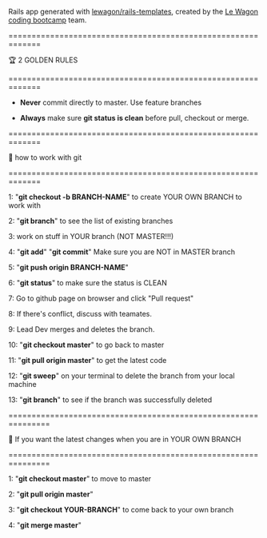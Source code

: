 Rails app generated with [lewagon/rails-templates](https://github.com/lewagon/rails-templates), created by the [Le Wagon coding bootcamp](https://www.lewagon.com) team.

=============================================================

🏆 2 GOLDEN RULES

=============================================================

- **Never** commit directly to master. Use feature branches

- **Always** make sure **git status is clean** before pull, checkout or merge.

=============================================================

🌟 how to work with git

=============================================================

1: "**git checkout -b BRANCH-NAME**" to create YOUR OWN BRANCH to work with

2: "**git branch**" to see the list of existing branches

3: work on stuff in YOUR branch (NOT MASTER!!!)

4: "**git add**" "**git commit**" Make sure you are NOT in MASTER branch

5: "**git push origin BRANCH-NAME**"

6: "**git status**" to make sure the status is CLEAN

7: Go to github page on browser and click "Pull request"

8: If there's conflict, discuss with teamates.

9: Lead Dev merges and deletes the branch.

10: "**git checkout master**" to go back to master

11: "**git pull origin master**" to get the latest code

12: "**git sweep**" on your terminal to delete the branch from your local machine

13: "**git branch**" to see if the branch was successfully deleted

===============================================================

🎊 If you want the latest changes when you are in YOUR OWN BRANCH

===============================================================

1: "**git checkout master**" to move to master

2: "**git pull origin master**"

3: "**git checkout YOUR-BRANCH**" to come back to your own branch

4: "**git merge master**"
